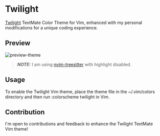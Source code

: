# Twilight

[Twilight](https://inkdeep.github.io/TextMate-Themes/#twilight) TextMate Color Theme for Vim, enhanced with my personal modifications for a unique coding experience.

## Preview

![preview-theme](https://github.com/RamonAsuncion/twilight-theme/assets/40077628/71be6f6c-68cd-41c8-90f4-852332790926)

> **_NOTE:_** I am using [nvim-treesitter](https://tree-sitter.github.io/tree-sitter/) with highlight disabled.

## Usage

To enable the Twilight Vim theme, place the theme file in the ~/.vim/colors directory and then run :colorscheme twilight in Vim.

## Contribution

I'm open to contributions and feedback to enhance the Twilight TextMate Vim theme!
